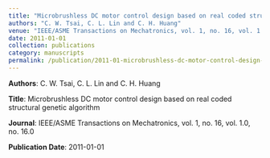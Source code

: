 ```yaml
---
title: "Microbrushless DC motor control design based on real coded structural genetic algorithm"
authors: "C. W. Tsai, C. L. Lin and C. H. Huang"
venue: "IEEE/ASME Transactions on Mechatronics, vol. 1, no. 16, vol. 1.0, no. 16.0"
date: 2011-01-01
collection: publications
category: manuscripts
permalink: /publication/2011-01-microbrushless-dc-motor-control-design-based-on-real-coded-structural-genetic-algorithm
---
```


**Authors**: C. W. Tsai, C. L. Lin and C. H. Huang

**Title**: Microbrushless DC motor control design based on real coded structural genetic algorithm

**Journal**: IEEE/ASME Transactions on Mechatronics, vol. 1, no. 16, vol. 1.0, no. 16.0

**Publication Date**: 2011-01-01
